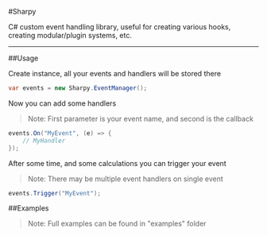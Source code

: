 #Sharpy

C# custom event handling library, useful for creating various hooks, creating modular/plugin systems, etc.

----
##Usage

Create instance, all your events and handlers will be stored there
```c#
var events = new Sharpy.EventManager();
```

Now you can add some handlers
>Note: First parameter is your event name, and second is the callback
```c#
events.On("MyEvent", (e) => {
    // MyHandler
});
```

After some time, and some calculations you can trigger your event
>Note: There may be multiple event handlers on single event
```c#
events.Trigger("MyEvent");
```

##Examples
>Note: Full examples can be found in "examples" folder